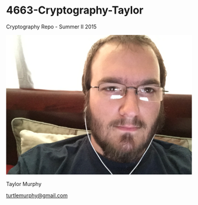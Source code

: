 # 4663-Cryptography-Taylor
Cryptography Repo - Summer II 2015 

![Taylor's Head](https://raw.githubusercontent.com/turtlemurphy/4663-Cryptography-Taylor/master/images/IMG_4242.JPG)

Taylor Murphy


turtlemurphy@gmail.com
